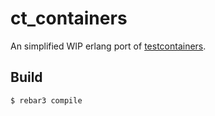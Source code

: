 ct_containers
=====

An simplified WIP erlang port of [testcontainers](https://www.testcontainers.org/).

Build
-----

    $ rebar3 compile

